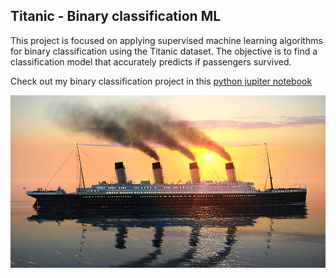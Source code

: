 ## Titanic - Binary classification ML
This project is focused on applying supervised machine learning algorithms for binary classification using the Titanic dataset. The objective is to find a classification model that accurately predicts if passengers survived.

Check out my binary classification project in this [python jupiter notebook](https://github.com/noursan/titanic/blob/main/titanic.ipynb)

![titanic](https://github.com/noursan/titanic/blob/main/titanic.jpg)
